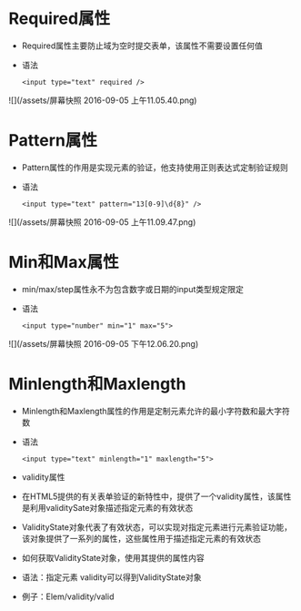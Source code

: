 # Required属性

 - Required属性主要防止域为空时提交表单，该属性不需要设置任何值

 - 语法

       <input type="text" required />
![](/assets/屏幕快照 2016-09-05 上午11.05.40.png)

# Pattern属性

 - Pattern属性的作用是实现元素的验证，他支持使用正则表达式定制验证规则

 - 语法

       <input type="text" pattern="13[0-9]\d{8}" />
![](/assets/屏幕快照 2016-09-05 上午11.09.47.png)

# Min和Max属性

 - min/max/step属性永不为包含数字或日期的input类型规定限定

 - 语法

       <input type="number" min="1" max="5">
![](/assets/屏幕快照 2016-09-05 下午12.06.20.png)

# Minlength和Maxlength

 - Minlength和Maxlength属性的作用是定制元素允许的最小字符数和最大字符数
 
 - 语法

       <input type="text" minlength="1" maxlength="5">

 - validity属性

 - 在HTML5提供的有关表单验证的新特性中，提供了一个validity属性，该属性是利用validitySate对象描述指定元素的有效状态

 - ValidityState对象代表了有效状态，可以实现对指定元素进行元素验证功能，该对象提供了一系列的属性，这些属性用于描述指定元素的有效状态

 - 如何获取ValidityState对象，使用其提供的属性内容

  - 语法：指定元素 validity可以得到ValidityState对象

  - 例子：Elem/validity/valid

    
